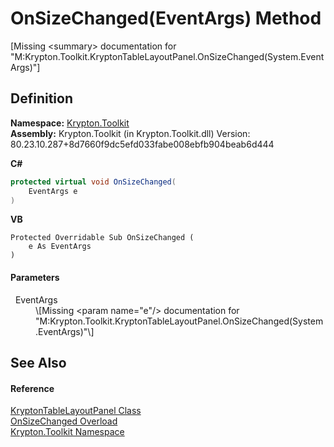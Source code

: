 # OnSizeChanged(EventArgs) Method


\[Missing &lt;summary&gt; documentation for "M:Krypton.Toolkit.KryptonTableLayoutPanel.OnSizeChanged(System.EventArgs)"\]



## Definition
**Namespace:** <a href="79d2eac2-21f4-54ff-7552-b20c33c30600.md">Krypton.Toolkit</a>  
**Assembly:** Krypton.Toolkit (in Krypton.Toolkit.dll) Version: 80.23.10.287+8d7660f9dc5efd033fabe008ebfb904beab6d444

**C#**
``` C#
protected virtual void OnSizeChanged(
	EventArgs e
)
```
**VB**
``` VB
Protected Overridable Sub OnSizeChanged ( 
	e As EventArgs
)
```



#### Parameters
<dl><dt>  EventArgs</dt><dd>\[Missing &lt;param name="e"/&gt; documentation for "M:Krypton.Toolkit.KryptonTableLayoutPanel.OnSizeChanged(System.EventArgs)"\]</dd></dl>

## See Also


#### Reference
<a href="7c7487b3-36d3-a1a2-1351-3010ba913d74.md">KryptonTableLayoutPanel Class</a>  
<a href="64503eef-ae77-db71-489d-4f2bb131bc6d.md">OnSizeChanged Overload</a>  
<a href="79d2eac2-21f4-54ff-7552-b20c33c30600.md">Krypton.Toolkit Namespace</a>  
